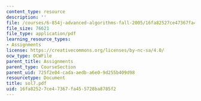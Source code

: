 ```yaml
---
content_type: resource
description: ''
file: /courses/6-854j-advanced-algorithms-fall-2005/16fa82527ce47367fa455728ba8785f2_sol7.pdf
file_size: 76621
file_type: application/pdf
learning_resource_types:
- Assignments
license: https://creativecommons.org/licenses/by-nc-sa/4.0/
ocw_type: OCWFile
parent_title: Assignments
parent_type: CourseSection
parent_uid: 725f2e04-cada-aedb-a6e0-9d255b409d98
resourcetype: Document
title: sol7.pdf
uid: 16fa8252-7ce4-7367-fa45-5728ba8785f2
---
```

